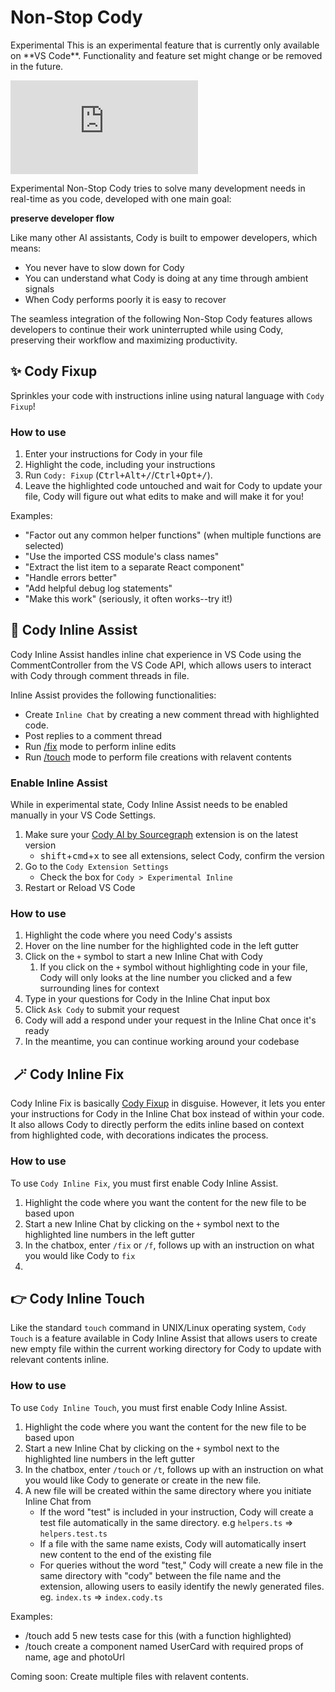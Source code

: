 # Non-Stop Cody

<aside class="experimental">
<p>
<span class="badge badge-experimental">Experimental</span> This is an experimental feature that is currently only available on **VS Code**. Functionality and feature set might change or be removed in the future.
</p>
</aside>

<iframe class="w-100" src="https://www.youtube.com/embed/cJj2ozoug60" title="Cody Inline Assist" frameborder="0" allow="accelerometer; autoplay; clipboard-write; encrypted-media; gyroscope; picture-in-picture; web-share" allowfullscreen></iframe>

<span class="badge badge-experimental">Experimental</span>  Non-Stop Cody tries to solve many development needs in real-time as you code, developed with one main goal: 

**preserve developer flow**

Like many other AI assistants, Cody is built to empower developers, which means:
- You never have to slow down for Cody
- You can understand what Cody is doing at any time through ambient signals
- When Cody performs poorly it is easy to recover

The seamless integration of the following Non-Stop Cody features allows developers to continue their work uninterrupted while using Cody, preserving their workflow and maximizing productivity.

## ✨ Cody Fixup

Sprinkles your code with instructions inline using natural language with `Cody Fixup`!

### How to use

1. Enter your instructions for Cody in your file
2. Highlight the code, including your instructions
3. Run `Cody: Fixup` (<kbd>Ctrl+Alt+/</kbd>/<kbd>Ctrl+Opt+/</kbd>). 
4. Leave the highlighted code untouched and wait for Cody to update your file, Cody will figure out what edits to make and will make it for you!

Examples:
- "Factor out any common helper functions" (when multiple functions are selected)
- "Use the imported CSS module's class names"
- "Extract the list item to a separate React component"
- "Handle errors better"
- "Add helpful debug log statements"
- "Make this work" (seriously, it often works--try it!)

## 🔮 Cody Inline Assist

Cody Inline Assist handles inline chat experience in VS Code using the CommentController from the VS Code API, which allows users to interact with Cody through comment threads in file.
 
Inline Assist provides the following functionalities:
- Create `Inline Chat` by creating a new comment thread with highlighted code.
- Post replies to a comment thread
- Run [/fix](#inline-fix) mode to perform inline edits
- Run [/touch](#inline-touch) mode to perform file creations with relavent contents

### Enable Inline Assist

While in experimental state, Cody Inline Assist needs to be enabled manually in your VS Code Settings.

1. Make sure your [Cody AI by Sourcegraph](https://marketplace.visualstudio.com/items?itemName=sourcegraph.cody-ai) extension is on the latest version
   - <kbd>shift</kbd>+<kbd>cmd</kbd>+<kbd>x</kbd> to see all extensions, select Cody, confirm the version
2. Go to the `Cody Extension Settings`
   - Check the box for `Cody > Experimental Inline`
3. Restart or Reload VS Code

### How to use

1. Highlight the code where you need Cody's assists
2. Hover on the line number for the highlighted code in the left gutter 
3. Click on the `+` symbol to start a new Inline Chat with Cody
   1. If you click on the `+` symbol without highlighting code in your file, Cody will only looks at the line number you clicked and a few surrounding lines for context
4. Type in your questions for Cody in the Inline Chat input box
5. Click `Ask Cody` to submit your request
6. Cody will add a respond under your request in the Inline Chat once it's ready
7. In the meantime, you can continue working around your codebase

##  🪄 Cody Inline Fix

Cody Inline Fix is basically [Cody Fixup](#cody-fixup) in disguise. However, it lets you enter your instructions for Cody in the Inline Chat box instead of within your code. It also allows Cody to directly perform the edits inline based on context from highlighted code, with decorations indicates the process.

### How to use

To use `Cody Inline Fix`, you must first enable Cody Inline Assist.

1. Highlight the code where you want the content for the new file to be based upon
2. Start a new Inline Chat by clicking on the `+` symbol next to the highlighted line numbers in the left gutter
3. In the chatbox, enter `/fix` or `/f`, follows up with an instruction on what you would like Cody to `fix`
4. 

## 👉 Cody Inline Touch

Like the standard `touch` command in UNIX/Linux operating system, `Cody Touch` is a feature available in Cody Inline Assist that allows users to create new empty file within the current working directory for Cody to update with relevant contents inline.

### How to use

To use `Cody Inline Touch`, you must first enable Cody Inline Assist.

1. Highlight the code where you want the content for the new file to be based upon
2. Start a new Inline Chat by clicking on the `+` symbol next to the highlighted line numbers in the left gutter
3. In the chatbox, enter `/touch` or `/t`, follows up with an instruction on what you would like Cody to generate or create in the new file.
4. A new file will be created within the same directory where you initiate Inline Chat from
   - If the word "test" is included in your instruction, Cody will create a test file automatically in the same directory. e.g `helpers.ts` => `helpers.test.ts`
   - If a file with the same name exists, Cody will automatically insert new content to the end of the existing file
   - For queries without the word "test," Cody will create a new file in the same directory with "cody" between the file name and the extension, allowing users to easily identify the newly generated files. eg. `index.ts` => `index.cody.ts`

Examples:
- /touch add 5 new tests case for this (with a function highlighted)
- /touch create a component named UserCard with required props of name, age and photoUrl


Coming soon: Create multiple files with relavent contents.
